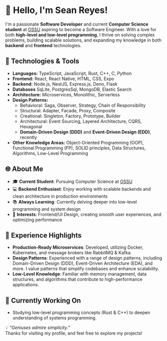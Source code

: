 # 👋 Hello, I'm Sean Reyes!

I'm a passionate **Software Developer** and current **Computer Science student** at [OSSU](https://github.com/ossu/computer-science) aspiring to become a Software Engineer.
With a love for both **high-level and low-level programming**, I thrive on solving complex problems,
building scalable solutions, and expanding my knowledge in both **backend** and **frontend** technologies.

## 🔧 Technologies & Tools

- **Languages:** TypeScript, JavaScript, Rust, C++, C, Python
- **Frontend:** React, React Native, HTML, CSS, Expo
- **Backend:** Node.js, NestJS, Express.js, Deno, Flask
- **Databases** SqLite, PostgresSql, MongoDB, Elastic Search
- **Architecture:** Microservices, Monolithic, Serverless
- **Design Patterns:** 
  - Behavioral: Saga, Observer, Strategy, Chain of Responsibility
  - Structural: Adapter, Facade, Proxy, Composite
  - Creational: Singleton, Factory, Prototype, Builder
  - Architectural: Event Sourcing, Layered Architecture, CQRS, Hexagonal
  - **Domain-Driven Design (DDD)** and **Event-Driven Design (EDD)**, recently 
- **Other Knowledge Areas:** Object-Oriented Programming (OOP), Functional Programming (FP), SOLID principles, Data Structures, Algorithms, Low-Level Programming

## 🌐 About Me

- 🎓 **Current Student**: Pursuing Computer Science at [OSSU](https://github.com/ossu/computer-science)
- 💻 **Backend Enthusiast**: Enjoy working with scalable backends and clean architecture in production environments
- 📚 **Always Learning**: Currently delving deeper into low-level programming and system design
- 🎨 **Interests**: Frontend/UI Design, creating smooth user experiences, and optimizing performance

## 🚀 Experience Highlights

- **Production-Ready Microservices**: Developed, utilizing Docker, Kubernetes, and message brokers like RabbitMQ & Kafka.
- **Design Patterns**: Experienced with a range of design patterns, including Domain-Driven Design (DDD), Event-Driven Architecture (EDA), and more. I value patterns that simplify codebases and enhance scalability.
- **Low-Level Knowledge**: Familiar with memory management, data structures, and algorithms that contribute to high-performance applications.

## 💼 Currently Working On

- Studying low-level programming concepts (Rust & C++) to deepen understanding of systems programming.



💡 _"Geniuses admire simplicity."_  
Thanks for visiting my profile, and feel free to explore my projects!
